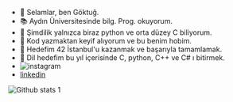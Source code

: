 - 👋 Selamlar, ben Göktuğ.
- 📚 Aydın Üniversitesinde bilg. Prog. okuyorum.
- 🧠 Şimdilik yalnızca biraz python ve orta düzey C biliyorum.
- 💞️ Kod yazmaktan keyif alıyorum ve bu benim hobim.
- 🎯 Hedefim 42 İstanbul'u kazanmak ve başarıyla tamamlamak.
- 🤙 Dil hedefim bu yıl içerisinde C, python, C++ ve C# ı bitirmek.
- ![[instagram](https://img.freepik.com/free-vector/instagram-icon_1057-2227.jpg)](https://www.instagram.com/gktgtnc/)
- [linkedin](https://www.linkedin.com/in/goktugtunc/)


![Github stats 1](https://github-readme-stats.vercel.app/api?username=goktugtunc&show_icons=true&theme=gradient)
<!---
killmatch/killmatch is a ✨ special ✨ repository because its `README.md` (this file) appears on your GitHub profile.
You can click the Preview link to take a look at your changes.
--->
